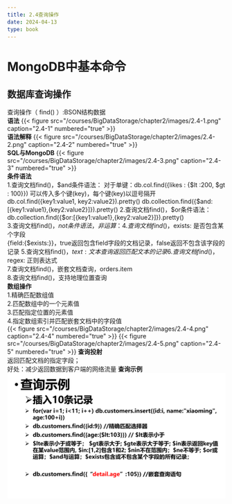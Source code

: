 ```yaml
---
title: 2.4查询操作
date: 2024-04-13
type: book
---
```

# MongoDB中基本命令
## 数据库查询操作  
查询操作（ find() ）:BSON结构数据   
**语法**
{{< figure src="/courses/BigDataStorage/chapter2/images/2.4-1.png" caption="2.4-1" numbered="true" >}}  
**语法解释**
{{< figure src="/courses/BigDataStorage/chapter2/images/2.4-2.png" caption="2.4-2" numbered="true" >}}  
**SQL与MongoDB**
{{< figure src="/courses/BigDataStorage/chapter2/images/2.4-3.png" caption="2.4-3" numbered="true" >}}  
**条件语法**  
1.查询文档find()，$and条件语法：  
   对于单键：db.col.find({likes : {$lt :200, $gt : 100}})  
   可以传入多个键(key)，每个键(key)以逗号隔开  
   db.col.find({key1:value1, key2:value2}).pretty()    
   db.collection.find({$and:[{key1:value1},{key2:value2}]}).pretty()  
2.查询文档find()，$or条件语法：  
   db.collection.find({$or:[{key1:value1},{key2:value2}]}).pretty()  
3.查询文档find()，$not条件语法，非运算：  
4.查询文档find()，$exists: 是否包含某个字段  
   {field:{$exists:<boolean>}}，true返回包含field字段的文档记录，false返回不包含该字段的记录
5.查询文档find()，$text: 文本查询  
   返回匹配文本的记录  
6.查询文档find()，$regex: 正则表达式  
7.查询文档find()，嵌套文档查询，orders.item  
8.查询文档find()，支持地理位置查询  
**数组操作**   
1.精确匹配数组值  
2.匹配数组中的一个元素值  
3.匹配指定位置的元素值  
4.指定数组索引并匹配嵌套文档中的字段值  
{{< figure src="/courses/BigDataStorage/chapter2/images/2.4-4.png" caption="2.4-4" numbered="true" >}}
{{< figure src="/courses/BigDataStorage/chapter2/images/2.4-5.png" caption="2.4-5" numbered="true" >}}
**查询投射**   
返回匹配文档的指定字段；  
好处：减少返回数据到客户端的网络流量
**查询示例** 
<img src="./images/2.4-6.png" alt="2.4-6" />
